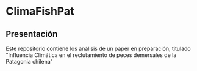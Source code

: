 # ClimaFishPat

## Presentación

Este repositorio contiene los análisis de un paper en preparación, titulado "Influencia Climática en el reclutamiento de peces demersales de la Patagonia chilena"

